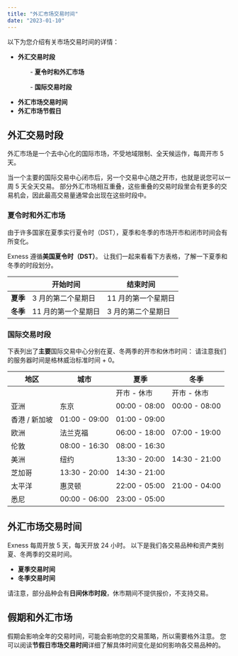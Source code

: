 ```yaml
---
title: "外汇市场交易时间"
date: "2023-01-10"
---
```


以下为您介绍有关市场交易时间的详情：

- **外汇交易时段**

             - **夏令时和外汇市场**

             - **国际交易时段**

- **外汇市场交易时间**
- **外汇市场节假日**

## 外汇交易时段

外汇市场是一个去中心化的国际市场，不受地域限制、全天候运作，每周开市 5 天。

当一个主要的国际交易中心闭市后，另一个交易中心随之开市，也就是说您可以一周 5 天全天交易。 部分外汇市场相互重叠，这些重叠的交易时段里会有更多的交易机会，因此最高交易量通常会出现在这些时段中。

### 夏令时和外汇市场

由于许多国家在夏季实行夏令时（DST），夏季和冬季的市场开市和闭市时间会有所变化。

Exness 遵循**美国夏令时（DST）**。 让我们一起来看看下方表格，了解一下夏季和冬季的时段划分。

|   | 开始时间 | 结束时间 |
| --- | --- | --- |
| **夏季** | 3 月的第二个星期日 | 11 月的第一个星期日 |
| **冬季** | 11 月的第一个星期日 | 3 月的第二个星期日 |

### 国际交易时段

下表列出了**主要**国际交易中心分别在夏、冬两季的开市和休市时间： 请注意我们的服务器时间是格林威治标准时间 + 0。

| 地区 | 城市 | 夏季 | 冬季 |
| --- | --- | --- | --- |
|   |   | 开市 - 休市 | 开市 - 休市 |
| 亚洲 | 东京 | 00:00 - 08:00 | 00:00 - 08:00 |
| 香港 / 新加坡 | 01:00 - 09:00 | 01:00 - 09:00 |
| 欧洲 | 法兰克福 | 06:00 - 18:00 | 07:00 - 19:00 |
| 伦敦 | 08:00 - 16:30 | 08:00 - 16:30 |
| 美洲 | 纽约 | 13:30 - 20:00 | 14:30 - 21:00 |
| 芝加哥 | 13:30 - 20:00 | 14:30 - 21:00 |
| 太平洋 | 惠灵顿 | 22:00 - 05:00 | 21:00 - 04:00 |
| 悉尼 | 00:00 - 06:00 | 23:00 - 05:00 |

## 外汇市场交易时间

Exness 每周开放 5 天，每天开放 24 小时。 以下是我们各交易品种和资产类别夏、冬两季的交易时间。

- **夏季交易时间**
- **冬季交易时间**

请注意，部分品种会有**日间休市时段**，休市期间不提供报价，不支持交易。

## 假期和外汇市场

假期会影响全年的交易时间，可能会影响您的交易策略，所以需要格外注意。 您可以阅读**节假日市场交易时间**详细了解具体时间变化是如何影响各交易品种的。
